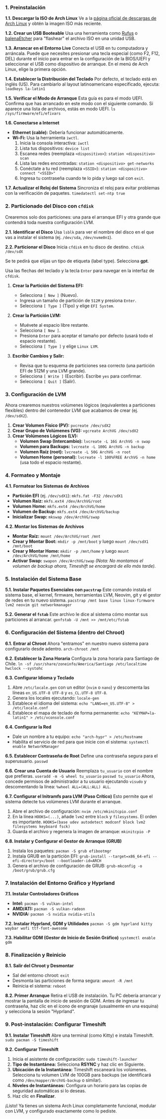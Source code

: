 ### **1. Preinstalación**

**1.1. Descargar la ISO de Arch Linux**
Ve a la [página oficial de descargas de Arch Linux](https://archlinux.org/download/) y obtén la imagen ISO más reciente.

**1.2. Crear un USB Booteable**
Usa una herramienta como [Rufus](https://rufus.ie/) o [balenaEtcher](https://www.balena.io/etcher/) para "flashear" el archivo ISO en una unidad USB.

**1.3. Arrancar en el Entorno Live**
Conecta el USB en tu computadora y arráncala. Puede que necesites presionar una tecla especial (como F2, F12, DEL) durante el inicio para entrar en la configuración de la BIOS/UEFI y seleccionar el USB como dispositivo de arranque. En el menú de Arch Linux, elige la primera opción.

**1.4. Establecer la Distribución del Teclado**
Por defecto, el teclado está en inglés (US). Para cambiarlo al layout latinoamericano especificado, ejecuta:
`loadkeys la-latin1`

**1.5. Verificar el Modo de Arranque**
Esta guía es para el modo UEFI. Confirma que has arrancado en este modo con el siguiente comando. Si aparece una lista de archivos, estás en modo UEFI.
`ls /sys/firmware/efi/efivars`

**1.6. Conectarse a Internet**
*   **Ethernet (cable):** Debería funcionar automáticamente.
*   **Wi-Fi:** Usa la herramienta `iwctl`.
    1.  Inicia la consola interactiva: `iwctl`
    2.  Lista tus dispositivos: `device list`
    3.  Escanea redes (reemplaza `<dispositivo>`): `station <dispositivo> scan`
    4.  Lista las redes encontradas: `station <dispositivo> get-networks`
    5.  Conéctate a tu red (reemplaza `<SSID>`): `station <dispositivo> connect "<SSID>"`
    6.  Ingresa tu contraseña cuando te lo pida y luego sal con `exit`.

**1.7. Actualizar el Reloj del Sistema**
Sincroniza el reloj para evitar problemas con la verificación de paquetes.
`timedatectl set-ntp true`

### **2. Particionado del Disco con `cfdisk`**

Crearemos solo dos particiones: una para el arranque EFI y otra grande que contendrá toda nuestra configuración LVM.

**2.1. Identificar el Disco**
Usa `lsblk` para ver el nombre del disco en el que vas a instalar el sistema (ej. `/dev/sda`, `/dev/nvme0n1`).

**2.2. Particionar el Disco**
Inicia `cfdisk` en tu disco de destino.
`cfdisk /dev/sdX`

Se te pedirá que elijas un tipo de etiqueta (label type). Selecciona **gpt**.

Usa las flechas del teclado y la tecla `Enter` para navegar en la interfaz de `cfdisk`.

1.  **Crear la Partición del Sistema EFI:**
    *   Selecciona `[ New ]` (Nuevo).
    *   Ingresa un tamaño de partición de `512M` y presiona `Enter`.
    *   Selecciona `[ Type ]` (Tipo) y elige `EFI System`.

2.  **Crear la Partición LVM:**
    *   Muévete al espacio libre restante.
    *   Selecciona `[ New ]`.
    *   Presiona `Enter` para aceptar el tamaño por defecto (usará todo el espacio restante).
    *   Selecciona `[ Type ]` y elige `Linux LVM`.

3.  **Escribir Cambios y Salir:**
    *   Revisa que tu esquema de particiones sea correcto (una partición EFI de 512M y una LVM grande).
    *   Selecciona `[ Write ]` (Escribir). Escribe `yes` para confirmar.
    *   Selecciona `[ Quit ]` (Salir).

### **3. Configuración de LVM**

Ahora crearemos nuestros volúmenes lógicos (equivalentes a particiones flexibles) dentro del contenedor LVM que acabamos de crear (ej. `/dev/sdX2`).

1.  **Crear Volumen Físico (PV):** `pvcreate /dev/sdX2`
2.  **Crear Grupo de Volúmenes (VG):** `vgcreate ArchVG /dev/sdX2`
3.  **Crear Volúmenes Lógicos (LV):**
    *   **Volumen Swap (Intercambio):** `lvcreate -L 16G ArchVG -n swap`
    *   **Volumen para Backups:** `lvcreate -L 100G ArchVG -n backup`
    *   **Volumen Raíz (root):** `lvcreate -L 50G ArchVG -n root`
    *   **Volumen Home (personal):** `lvcreate -l 100%FREE ArchVG -n home` (usa todo el espacio restante).

### **4. Formateo y Montaje**

**4.1. Formatear los Sistemas de Archivos**
*   **Partición EFI** (ej. `/dev/sdX1`): `mkfs.fat -F32 /dev/sdX1`
*   **Volumen Raíz:** `mkfs.ext4 /dev/ArchVG/root`
*   **Volumen Home:** `mkfs.ext4 /dev/ArchVG/home`
*   **Volumen de Backup:** `mkfs.ext4 /dev/ArchVG/backup`
*   **Inicializar Swap:** `mkswap /dev/ArchVG/swap`

**4.2. Montar los Sistemas de Archivos**
*   **Montar Raíz:** `mount /dev/ArchVG/root /mnt`
*   **Crear y Montar Boot:** `mkdir -p /mnt/boot` y luego `mount /dev/sdX1 /mnt/boot`
*   **Crear y Montar Home:** `mkdir -p /mnt/home` y luego `mount /dev/ArchVG/home /mnt/home`
*   **Activar Swap:** `swapon /dev/ArchVG/swap`
    *(Nota: No montamos el volumen de backup ahora, Timeshift se encargará de ello más tarde).*

### **5. Instalación del Sistema Base**

**5.1. Instalar Paquetes Esenciales con `pacstrap`**
Este comando instala el sistema base, el kernel, firmware, herramientas LVM, Neovim, git y el gestor de redes en tu nuevo sistema.
`pacstrap /mnt base linux linux-firmware lvm2 neovim git networkmanager`

**5.2. Generar el `fstab`**
Este archivo le dice al sistema cómo montar sus particiones al arrancar.
`genfstab -U /mnt >> /mnt/etc/fstab`

### **6. Configuración del Sistema (dentro del Chroot)**

**6.1. Entrar al Chroot**
Ahora "entramos" en nuestro nuevo sistema para configurarlo desde adentro.
`arch-chroot /mnt`

**6.2. Establecer la Zona Horaria**
Configura la zona horaria para Santiago de Chile.
`ln -sf /usr/share/zoneinfo/America/Santiago /etc/localtime`
`hwclock --systohc`

**6.3. Configurar Idioma y Teclado**
1.  Abre `/etc/locale.gen` con un editor (`nvim` o `nano`) y descomenta las líneas `en_US.UTF-8 UTF-8` y `es_CL.UTF-8 UTF-8`.
2.  Genera los locales ejecutando: `locale-gen`
3.  Establece el idioma del sistema: `echo "LANG=en_US.UTF-8" > /etc/locale.conf`
4.  Establece el mapa de teclado de forma permanente: `echo "KEYMAP=la-latin1" > /etc/vconsole.conf`

**6.4. Configurar la Red**
*   Dale un nombre a tu equipo: `echo "arch-hypr" > /etc/hostname`
*   Habilita el servicio de red para que inicie con el sistema: `systemctl enable NetworkManager`

**6.5. Establecer Contraseña de Root**
Define una contraseña segura para el superusuario.
`passwd`

**6.6. Crear una Cuenta de Usuario**
Reemplaza `tu_usuario` con el nombre que prefieras.
`useradd -m -G wheel tu_usuario`
`passwd tu_usuario`
Ahora, concede permisos de administrador a tu usuario ejecutando `visudo` y descomentando la línea: `%wheel ALL=(ALL:ALL) ALL`.

**6.7. Configurar el Initramfs para LVM (Paso Crítico)**
Esto permite que el sistema detecte tus volúmenes LVM durante el arranque.
1.  Abre el archivo de configuración: `nvim /etc/mkinitcpio.conf`
2.  En la línea `HOOKS=(...)`, añade `lvm2` entre `block` y `filesystems`. El orden es importante.
    `HOOKS=(base udev autodetect modconf block lvm2 filesystems keyboard fsck)`
3.  Guarda el archivo y regenera la imagen de arranque: `mkinitcpio -P`

**6.8. Instalar y Configurar el Gestor de Arranque (GRUB)**
1.  Instala los paquetes: `pacman -S grub efibootmgr`
2.  Instala GRUB en la partición EFI: `grub-install --target=x86_64-efi --efi-directory=/boot --bootloader-id=ARCH`
3.  Genera el archivo de configuración de GRUB: `grub-mkconfig -o /boot/grub/grub.cfg`

### **7. Instalación del Entorno Gráfico y Hyprland**

**7.1. Instalar Controladores Gráficos**
*   **Intel:** `pacman -S vulkan-intel`
*   **AMD/ATI:** `pacman -S vulkan-radeon`
*   **NVIDIA:** `pacman -S nvidia nvidia-utils`

**7.2. Instalar Hyprland, GDM y Utilidades**
`pacman -S gdm hyprland kitty waybar wofi ttf-font-awesome`

**7.3. Habilitar GDM (Gestor de Inicio de Sesión Gráfico)**
`systemctl enable gdm`

### **8. Finalización y Reinicio**

**8.1. Salir del Chroot y Desmontar**
*   Sal del entorno chroot: `exit`
*   Desmonta las particiones de forma segura: `umount -R /mnt`
*   Reinicia el sistema: `reboot`

**8.2. Primer Arranque**
Retira el USB de instalación. Tu PC debería arrancar y mostrar la pantalla de inicio de sesión de GDM. Antes de ingresar tu contraseña, haz clic en el ícono de engranaje (usualmente en una esquina) y selecciona la sesión "Hyprland".

### **9. Post-instalación: Configurar Timeshift**

**9.1. Instalar Timeshift**
Abre una terminal (como Kitty) e instala Timeshift.
`sudo pacman -S timeshift`

**9.2. Configurar Timeshift**
1.  Inicia el asistente de configuración: `sudo timeshift-launcher`
2.  **Tipo de Instantánea:** Selecciona **RSYNC** y haz clic en Siguiente.
3.  **Ubicación de la Instantánea:** Timeshift escaneará los volúmenes. Selecciona tu volumen LVM de 100GB para backups (se identificará como `/dev/mapper/ArchVG-backup` o similar).
4.  **Niveles de Instantáneas:** Configura un horario para las copias de seguridad automáticas si lo deseas.
5.  Haz clic en **Finalizar**.

¡Listo! Ya tienes un sistema Arch Linux completamente funcional, modular con LVM, y configurado exactamente como lo pediste.
